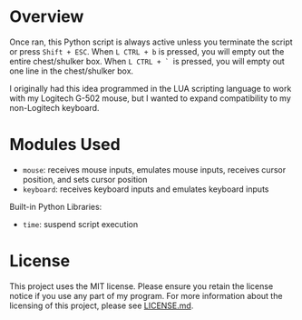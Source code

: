 # Overview

Once ran, this Python script is always active unless you terminate the script or press ```Shift + ESC```.  When ```L CTRL + b``` is pressed, you will empty out the entire chest/shulker box.  When ```L CTRL + ` ```is pressed, you will empty out one line in the chest/shulker box.

I originally had this idea programmed in the LUA scripting language to work with my Logitech G-502 mouse, but I wanted to expand compatibility to my non-Logitech keyboard.

# Modules Used 

- ```mouse```: receives mouse inputs, emulates mouse inputs, receives cursor position, and sets cursor position
- ```keyboard```: receives keyboard inputs and emulates keyboard inputs

Built-in Python Libraries:

- ```time```: suspend script execution

# License

This project uses the MIT license. Please ensure you retain the license notice if you use any part of my program. For more information about the licensing of this project, please see [LICENSE.md](LICENSE.md).